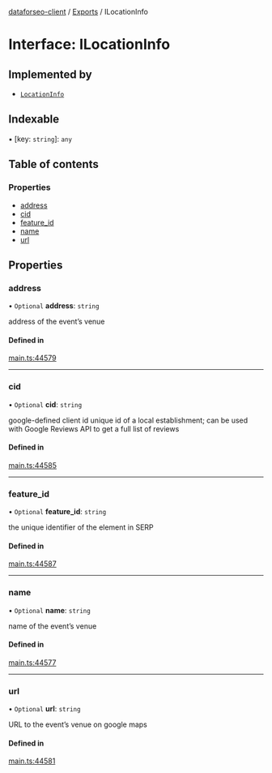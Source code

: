 [dataforseo-client](../README.md) / [Exports](../modules.md) / ILocationInfo

# Interface: ILocationInfo

## Implemented by

- [`LocationInfo`](../classes/LocationInfo.md)

## Indexable

▪ [key: `string`]: `any`

## Table of contents

### Properties

- [address](ILocationInfo.md#address)
- [cid](ILocationInfo.md#cid)
- [feature\_id](ILocationInfo.md#feature_id)
- [name](ILocationInfo.md#name)
- [url](ILocationInfo.md#url)

## Properties

### address

• `Optional` **address**: `string`

address of the event’s venue

#### Defined in

[main.ts:44579](https://github.com/dataforseo/TypeScriptClient/blob/7ca1aa4/main.ts#L44579)

___

### cid

• `Optional` **cid**: `string`

google-defined client id
unique id of a local establishment;
can be used with Google Reviews API to get a full list of reviews

#### Defined in

[main.ts:44585](https://github.com/dataforseo/TypeScriptClient/blob/7ca1aa4/main.ts#L44585)

___

### feature\_id

• `Optional` **feature\_id**: `string`

the unique identifier of the element in SERP

#### Defined in

[main.ts:44587](https://github.com/dataforseo/TypeScriptClient/blob/7ca1aa4/main.ts#L44587)

___

### name

• `Optional` **name**: `string`

name of the event’s venue

#### Defined in

[main.ts:44577](https://github.com/dataforseo/TypeScriptClient/blob/7ca1aa4/main.ts#L44577)

___

### url

• `Optional` **url**: `string`

URL to the event’s venue on google maps

#### Defined in

[main.ts:44581](https://github.com/dataforseo/TypeScriptClient/blob/7ca1aa4/main.ts#L44581)
